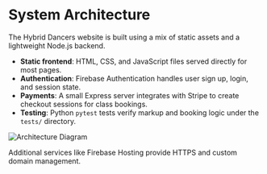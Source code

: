 # System Architecture

The Hybrid Dancers website is built using a mix of static assets and a lightweight Node.js backend.

- **Static frontend**: HTML, CSS, and JavaScript files served directly for most pages.
- **Authentication**: Firebase Authentication handles user sign up, login, and session state.
- **Payments**: A small Express server integrates with Stripe to create checkout sessions for class bookings.
- **Testing**: Python `pytest` tests verify markup and booking logic under the `tests/` directory.

![Architecture Diagram](placeholder-for-diagram.png)

Additional services like Firebase Hosting provide HTTPS and custom domain management.

